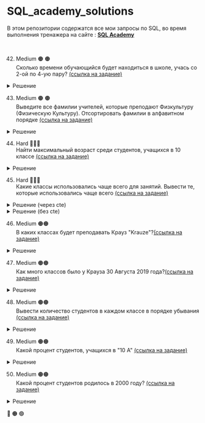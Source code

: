 # SQL_academy_solutions

В этом репозитории содержатся все мои запросы по SQL, во время выполнения тренажера на сайте : **[SQL Academy]()**

<br>

42. Medium 🟠 🟠<br> Сколько времени обучающийся будет находиться в школе, учась со 2-ой по 4-ую пару? [(ссылка на задание)](https://sql-academy.org/en/trainer/tasks/42)

<details>

  <summary>Решение</summary>

```sql
select TIMEDIFF(
(select end_pair from Timepair where id = 4),
(select start_pair from Timepair where id = 2)
) as time


```

</details>

43. Medium 🟠 🟠 <br>Выведите все фамилии учителей, которые преподают Физкультуру (Физическую Культуру). Отсортировать фамилии в алфавитном порядке [(ссылка на задание)](https://sql-academy.org/en/trainer/tasks/43)

<details>
<summary>Решение</summary>

```sql
select last_name from Teacher JOIN Schedule 
on Schedule.teacher = Teacher.id JOIN Subject
on Subject.id = Schedule.subject

where name = "Physical Culture"
ORDER BY last_name ASC 

```

</details>

44. Hard 🔴🔴🔴<br>
Найти максимальный возраст среди студентов, учащихся в 10 классе [(ссылка на задание)](https://sql-academy.org/en/trainer/tasks/44)

<details>
<summary>Решение</summary>

```sql
select max(abs(TIMESTAMPDIFF(YEAR, CURDATE(), birthday))) as max_year 

from Class JOIN 
Student_in_class on Student_in_class.class = Class.id
JOIN Student on Student.id = Student_in_class.student

where Class.name like '10%'

```

</details>

45. Hard 🔴🔴🔴<br>
Какие классы использовались чаще всего для занятий. Вывести те, которые использовались чаще всего [(ссылка на задание)](https://sql-academy.org/en/trainer/tasks/45)

<details>
<summary>Решение (через cte)</summary>

```sql
with t as (
select classroom, 
count(*) as c 

from Schedule

group by classroom

order by c desc
)

select classroom from t
where c = (select max(c) from t)
```
</details>

<details>
<summary>Решение (без cte)</summary>

```sql
select classroom from Schedule
group by classroom

having count(*)  = 
(select count(*) from Schedule
group by classroom 
order by count(*) desc 
limit 1) 
```
</details>

46. Medium 🟠🟠<br>
В каких классах будет преподавать Крауз "Krauze"?[(ссылка на задание)](https://sql-academy.org/en/trainer/tasks/46)

<details>
<summary>Решение</summary>

```sql
select DISTINCT name 
from Teacher
JOIN Schedule on Schedule.teacher = Teacher.id
JOIN Class on Class.id = Schedule.class

WHERE last_name = "Krauze"
```

</details>

47. Medium 🟠🟠<br>
Как много классов было у Крауза 30 Августа 2019 года?[(ссылка на задание)](https://sql-academy.org/en/trainer/tasks/47)

<details>
<summary>Решение</summary>

```sql
select count(DISTINCT name) as count 
from Teacher
JOIN Schedule on Schedule.teacher = Teacher.id
JOIN Class on Class.id = Schedule.class

where last_name = "Krauze"

```

</details>

48. Medium 🟠🟠<br>
Вывести количество студентов в каждом классе в порядке убывания [(ссылка на задание)](https://sql-academy.org/en/trainer/tasks/48)

<details>
<summary>Решение</summary>

```sql
select name, count(*) as count
from Class JOIN Student_in_class
on Student_in_class.class = Class.id

GROUP BY name

ORDER BY count desc
```

</details>

49. Medium 🟠🟠<br>
Какой процент студентов, учащихся в "10 А" [(ссылка на задание)](https://sql-academy.org/en/trainer/tasks/49)

<details>
<summary>Решение</summary>

```sql
select 
(SELECT count(name) FROM Class
JOIN Student_in_class ON Class.id = Student_in_class.class
WHERE name = "10 A") / COUNT(*) * 100 as percent
FROM Class
JOIN Student_in_class ON Class.id = Student_in_class.class

```

</details>

50. Medium 🟠🟠<br>
Какой процент студентов родилось в 2000 году? [(ссылка на задание)](https://sql-academy.org/en/trainer/tasks/50)

<details>

<summary>Решение</summary>

```sql
SELECT 
FLOOR((SELECT COUNT(*) FROM Student
WHERE YEAR(birthday) = 2000) / COUNT(*) * 100) as percent
FROM Student
```

</details>


🔴
🟠
🟢
